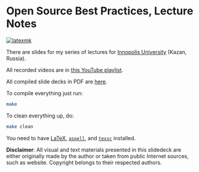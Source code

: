 # Open Source Best Practices, Lecture Notes

[![latexmk](https://github.com/yegor256/osbp/actions/workflows/latexmk.yml/badge.svg?branch=master)](https://github.com/yegor256/osbp/actions/workflows/latexmk.yml)

There are slides for my series of lectures for
[Innopolis University](https://innopolis.university/) (Kazan, Russia).

All recorded videos are in [this YouTube playlist][playlist].

All compiled slide decks in PDF are [here](https://yegor256.github.io/osbp/).

To compile everything just run:

```bash
make
```

To clean everything up, do:

```bash
make clean
```

You need to have
[LaTeX](https://en.wikipedia.org/wiki/LaTeX),
[`aspell`](http://aspell.net/),
and
[`texsc`](https://rubygems.org/gems/texsc)
installed.

**Disclaimer**: All visual and text materials presented in
this slidedeck are either originally made by the author or taken from public
Internet sources, such as website. Copyright belongs to their respected
authors.

[playlist]: https://www.youtube.com/playlist?list=PLaIsQH4uc08x_T-Aelduv3Zf0DWRx40pq
